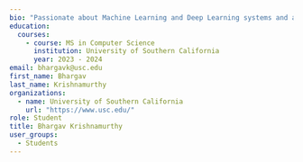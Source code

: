 ```yaml
---
bio: "Passionate about Machine Learning and Deep Learning systems and architecture :)"
education:
  courses:
    - course: MS in Computer Science
      institution: University of Southern California
      year: 2023 - 2024
email: bhargavk@usc.edu
first_name: Bhargav
last_name: Krishnamurthy
organizations:
  - name: University of Southern California
    url: "https://www.usc.edu/"
role: Student
title: Bhargav Krishnamurthy
user_groups:
  - Students
---
```

